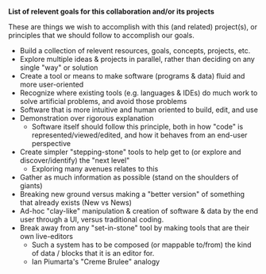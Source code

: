 **List of relevent goals for this collaboration and/or its projects**

These are things we wish to accomplish with this (and related) project(s), or principles that we should follow to accomplish our goals.

* Build a collection of relevent resources, goals, concepts, projects, etc.
* Explore multiple ideas & projects in parallel, rather than deciding on any single "way" or solution
* Create a tool or means to make software (programs & data) fluid and more user-oriented
* Recognize where existing tools (e.g. languages & IDEs) do much work to solve artificial problems, and avoid those problems
* Software that is more intuitive and human oriented to build, edit, and use
* Demonstration over rigorous explanation
  * Software itself should follow this principle, both in how "code" is represented/viewed/edited, and how it behaves from an end-user perspective
* Create simpler "stepping-stone" tools to help get to (or explore and discover/identify) the "next level"
  * Exploring many avenues relates to this
* Gather as much information as possible (stand on the shoulders of giants)
* Breaking new ground versus making a "better version" of something that already exists (New vs News)
* Ad-hoc "clay-like" manipulation & creation of software & data by the end user through a UI, versus traditional coding.
* Break away from any "set-in-stone" tool by making tools that are their own live-editors
  * Such a system has to be composed (or mappable to/from) the kind of data / blocks that it is an editor for.
  * Ian Piumarta's "Creme Brulee" analogy

